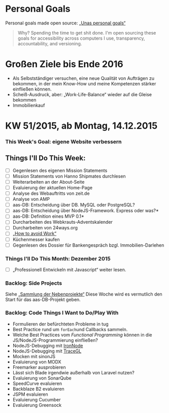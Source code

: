 Personal Goals
==============

Personal goals made open source: [„Unas personal goals“](http://una.im/personal-goals-guide/#=%81)
> Why? Spending the time to get shit done. I'm open sourcing these goals for accessibility across computers I use, transparency, accountability, and versioning.

# Großen Ziele bis Ende 2016
* Als Selbstständiger versuchen, eine neue Qualität von Aufträgen zu bekommen, in der mein Know-How und meine Kompetenzen stärker einfließen können.
* Scheiß-Ausdruck, aber: „Work-Life-Balance“ wieder auf die Gleise bekommen
* Immobilienkauf

# KW 51/2015, ab Montag, 14.12.2015

### This Week's Goal: eigene Website verbessern

## Things I'll Do This Week:
- [ ] Gegenlesen des eigenen Mission Statements
- [ ] Mission Statements von Hanno Shipmates durchlesen
- [ ] Weiterarbeiten an der About-Seite
- [ ] Evaluierung der aktuellen Home-Page
- [ ] Analyse des Webauftritts von zeit.de
- [ ] Analyse von AMP
- [ ] aas-DB: Entscheidung über DB. MySQL oder PostgreSQL?
- [ ] aas-DB: Entscheidung über NodeJS-Framework. Express oder was?*
- [ ] aas-DB: Definition eines MVP 0.1*
- [ ] Durcharbeiten des Webkrauts-Adventskalender
- [ ] Durcharbeiten von 24ways.org
- [ ] [„How to avoid Work“](https://www.brainpickings.org/2012/12/14/how-to-avoid-work/)
- [ ] Küchenmesser kaufen
- [ ] Gegenlesen des Dossier für Bankengespräch bzgl. Immobilien-Darlehen

### Things I'll Do This Month: Dezember 2015
- [ ] „Professionell Entwickeln mit Javascript“ weiter lesen.

### Backlog: Side Projects
Siehe [„Sammlung der Nebenprojekte“](~/Sites/dogfood-personal-goal/recources/pet-projects.md)
Diese Woche wird es vermutlich den Start für das aas-DB-Projekt geben.

### Backlog: Code Things I Want to Do/Play With
* Formulieren der befürchteten Probleme in tug
* Best Practice rund um `forEach`und Callbacks sammeln.
* Welche Best Practices vom _Functional Programming_ können in die JS/NodeJS-Programmierung einfließen?
* NodeJS-Debugging mit [IronNode](http://s-a.github.io/iron-node/)
* NodeJS-Debugging mit [TraceGL](https://github.com/traceglMPL/tracegl)
* Mocken mit sinonJS
* Evaluierung von MODX
* Freemarker ausprobieren
* Lässt sich Blade irgendwie außerhalb von Laravel nutzen?
* Evaluierung von SonarQube
* SpeedCurve evaluieren
* Backblaze B2 evaluieren
* JSPM evaluieren
* Evaluierung Cucumber
* Evaluierung Greensock


